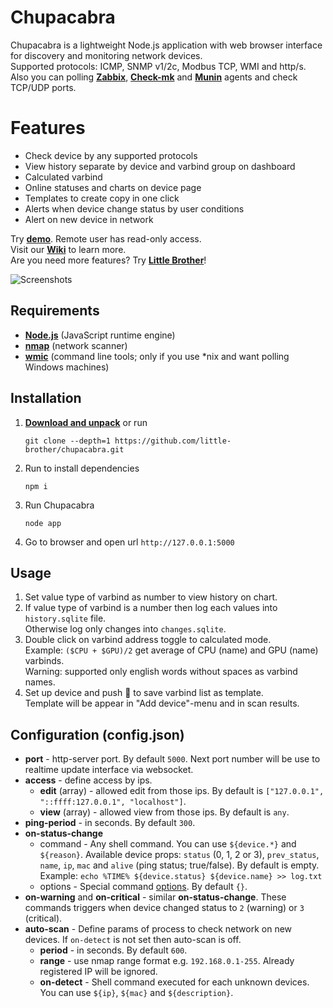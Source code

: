 # Chupacabra

Chupacabra is a lightweight Node.js application with web browser interface for discovery and monitoring network devices.<br>
Supported protocols: ICMP, SNMP v1/2c, Modbus TCP, WMI and http/s.<br>
Also you can polling [**Zabbix**](http://www.zabbix.com/download), [**Check-mk**](https://mathias-kettner.de/checkmk_linuxagent.html) and [**Munin**](https://github.com/munin-monitoring/munin-c) agents and check TCP/UDP ports.

# Features
* Check device by any supported protocols
* View history separate by device and varbind group on dashboard
* Calculated varbind
* Online statuses and charts on device page
* Templates to create copy in one click
* Alerts when device change status by user conditions
* Alert on new device in network

Try [**demo**](http://77.37.160.20:5000/). Remote user has read-only access.<br>
Visit our [**Wiki**](https://github.com/little-brother/chupacabra/wiki) to learn more.<br>
Are you need more features? Try [**Little Brother**](https://github.com/little-brother/little-brother)!

![Screenshots](http://little-brother.ru/images/chupacabra2.gif)<br>

## Requirements
* [**Node.js**](https://nodejs.org/en/download/) (JavaScript runtime engine)
* [**nmap**](https://nmap.org/download.html) (network scanner)
* [**wmic**](https://www.krenger.ch/blog/wmi-commands-from-linux/) (command line tools; only if you use *nix and want polling Windows machines)

## Installation
1. [**Download and unpack**](https://github.com/little-brother/chupacabra/archive/master.zip) or run

   ```
   git clone --depth=1 https://github.com/little-brother/chupacabra.git
   ``` 
2. Run to install dependencies
   ```
   npm i
   ```
3. Run Chupacabra
   ```
   node app
   ```
4. Go to browser and open url `http://127.0.0.1:5000`

## Usage
1. Set value type of varbind as number to view history on chart.
2. If value type of varbind is a number then log each values into `history.sqlite` file.<br> 
   Otherwise log only changes into `changes.sqlite`.	
3. Double click on varbind address toggle to calculated mode.<br>
   Example: `($CPU + $GPU)/2` get average of CPU (name) and GPU (name) varbinds.<br>
   Warning: supported only english words without spaces as varbind names.<br>
4. Set up device and push &#128190; to save varbind list as template.<br>
   Template will be appear in "Add device"-menu and in scan results.

## Configuration (config.json)
* **port** - http-server port. By default `5000`. Next port number will be use to realtime update interface via websocket.
* **access** - define access by ips.
  * **edit** (array) - allowed edit from those ips. By default is `["127.0.0.1", "::ffff:127.0.0.1", "localhost"]`.
  * **view** (array) - allowed view from those ips. By default is `any`. 
* **ping-period** - in seconds. By default `300`.
* **on-status-change** 
  * command - Any shell command. You can use `${device.*}` and `${reason}`. Available device props: `status` (0, 1, 2 or 3), `prev_status`, `name`, `ip`, `mac` and `alive` (ping status; true/false). By default is empty.
    <br>Example: `echo %TIME% ${device.status} ${device.name} >> log.txt`
  * options - Special command [options](https://nodejs.org/api/child_process.html#child_process_child_process_spawn_command_args_options). By default `{}`.
* **on-warning** and **on-critical** - similar **on-status-change**. These commands triggers when device changed status to `2` (warning) or `3` (critical).
* **auto-scan** - Define params of process to check network on new devices. If `on-detect` is not set then auto-scan is off.
  * **period** - in seconds. By default `600`.
  * **range** - use nmap range format e.g. `192.168.0.1-255`. Already registered IP will be ignored.
  *	**on-detect** - Shell command executed for each unknown devices. You can use `${ip}`, `${mac}` and `${description}`.